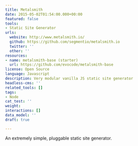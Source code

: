 ```yaml
---
title: Metalsmith
date: 2015-05-02T01:54:00.000+00:00
featured: false
tools:
- Static Site Generator
urls:
  website: http://www.metalsmith.io/
  github: https://github.com/segmentio/metalsmith.io
  twitter: ''
  other: ''
resources:
- name: metalsmith-base (starter)
  url: https://github.com/evocode/metalsmith-base
license: Open Source
language: Javascript
description: Very modular vanilla JS static site generator
headless-cms: ''
related_tools: []
tags:
- Node
cat_test: ''
weight: 
interactions: []
data_model: ''
draft: true

---
```

An extremely simple, pluggable static site generator.